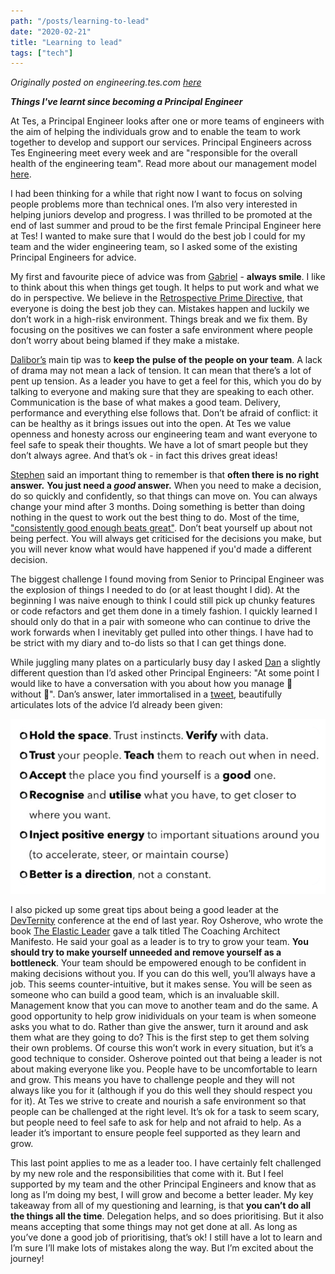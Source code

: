 ```yaml
---
path: "/posts/learning-to-lead"
date: "2020-02-21"
title: "Learning to lead"
tags: ["tech"]
---
```


_Originally posted on engineering.tes.com [here](https://engineering.tes.com/post/learning-to-lead)_

**_Things I've learnt since becoming a Principal Engineer_**

At Tes, a Principal Engineer looks after one or more teams of engineers with the aim of helping the individuals grow and to enable the team to work together to develop and support our services.
Principal Engineers across Tes Engineering meet every week and are "responsible for the overall health of the engineering team". Read more about our management model [here](https://engineering.tes.com/post/manage-without-managers/).

<!-- end -->

I had been thinking for a while that right now I want to focus on solving people problems more than technical ones.
I’m also very interested in helping juniors develop and progress.
I was thrilled to be promoted at the end of last summer and proud to be the first female Principal Engineer here at Tes!
I wanted to make sure that I would do the best job I could for my team and the wider engineering team, so I asked some of the existing Principal Engineers for advice.

My first and favourite piece of advice was from [Gabriel](https://github.com/gabceb) - **always smile**.
I like to think about this when things get tough.
It helps to put work and what we do in perspective.
We believe in the [Retrospective Prime Directive](https://retrospectivewiki.org/index.php?title=The_Prime_Directive), that everyone is doing the best job they can.
Mistakes happen and luckily we don’t work in a high-risk environment.
Things break and we fix them.
By focusing on the positives we can foster a safe environment where people don’t worry about being blamed if they make a mistake.

[Dalibor’s](https://github.com/boreplusplus) main tip was to **keep the pulse of the people on your team**.
A lack of drama may not mean a lack of tension.
It can mean that there’s a lot of pent up tension.
As a leader you have to get a feel for this, which you do by talking to everyone and making sure that they are speaking to each other.
Communication is the base of what makes a good team.
Delivery, performance and everything else follows that.
Don’t be afraid of conflict: it can be healthy as it brings issues out into the open.
At Tes we value openness and honesty across our engineering team and want everyone to feel safe to speak their thoughts.
We have a lot of smart people but they don’t always agree.
And that’s ok - in fact this drives great ideas!

[Stephen](https://github.com/cressie176) said an important thing to remember is that **often there is no right answer.**
**You just need a _good_ answer.**
When you need to make a decision, do so quickly and confidently, so that things can move on.
You can always change your mind after 3 months.
Doing something is better than doing nothing in the quest to work out the best thing to do.
Most of the time, ["consistently good enough beats great"](https://thegrowtheq.com/its-okay-to-be-good-and-not-great/).
Don’t beat yourself up about not being perfect.
You will always get criticised for the decisions you make, but you will never know what would have happened if you'd made a different decision.

The biggest challenge I found moving from Senior to Principal Engineer was the explosion of things I needed to do (or at least thought I did).
At the beginning I was naive enough to think I could still pick up chunky features or code refactors and get them done in a timely fashion.
I quickly learned I should only do that in a pair with someone who can continue to drive the work forwards when I inevitably get pulled into other things.
I have had to be strict with my diary and to-do lists so that I can get things done.

While juggling many plates on a particularly busy day I asked [Dan](https://twitter.com/twicezer0) a slightly different question than I’d asked other Principal Engineers: "At some point I would like to have a conversation with you about how you manage 🤹‍️ without 🤯".
Dan’s answer, later immortalised in a [tweet](https://twitter.com/twicezer0/status/1219722474553847808), beautifully articulates lots of the advice I’d already been given:

![Some advice from Dan](../images/learning-to-lead/dan-advice.png)

I also picked up some great tips about being a good leader at the [DevTernity](https://devternity.com/) conference at the end of last year.
Roy Osherove, who wrote the book [The Elastic Leader](https://smile.amazon.co.uk/gp/product/1617293083/ref=ox_sc_act_title_1?smid=A3P5ROKL5A1OLE&psc=1) gave a talk titled The Coaching Architect Manifesto.
He said your goal as a leader is to try to grow your team.
**You should try to make yourself unneeded and remove yourself as a bottleneck**.
Your team should be empowered enough to be confident in making decisions without you.
If you can do this well, you’ll always have a job.
This seems counter-intuitive, but it makes sense.
You will be seen as someone who can build a good team, which is an invaluable skill.
Management know that you can move to another team and do the same.
A good opportunity to help grow inidividuals on your team is when someone asks you what to do.
Rather than give the answer, turn it around and ask them what are they going to do?
This is the first step to get them solving their own problems.
Of course this won’t work in every situation, but it’s a good technique to consider.
Osherove pointed out that being a leader is not about making everyone like you.
People have to be uncomfortable to learn and grow.
This means you have to challenge people and they will not always like you for it (although if you do this well they should respect you for it).
At Tes we strive to create and nourish a safe environment so that people can be challenged at the right level.
It’s ok for a task to seem scary, but people need to feel safe to ask for help and not afraid to help.
As a leader it’s important to ensure people feel supported as they learn and grow.

This last point applies to me as a leader too.
I have certainly felt challenged by my new role and the responsibilities that come with it.
But I feel supported by my team and the other Principal Engineers and know that as long as I’m doing my best, I will grow and become a better leader.
My key takeaway from all of my questioning and learning, is that **you can’t do all the things all the time**.
Delegation helps, and so does prioritising.
But it also means accepting that some things may not get done at all.
As long as you’ve done a good job of prioritising, that’s ok!
I still have a lot to learn and I’m sure I’ll make lots of mistakes along the way.
But I’m excited about the journey!
